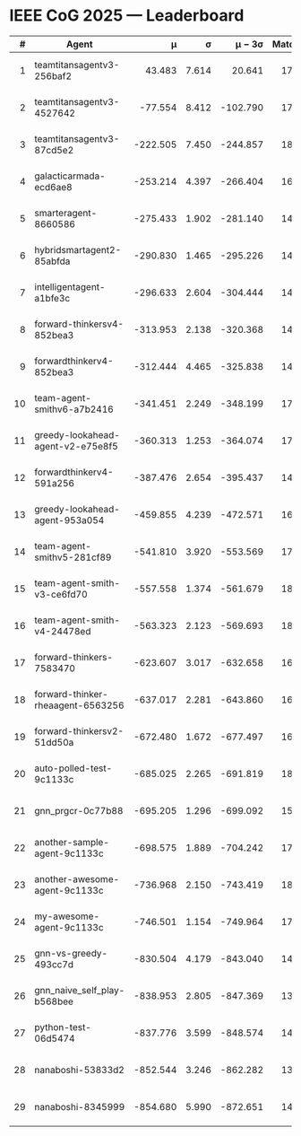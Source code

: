 # IEEE CoG 2025 — Leaderboard

| # | Agent | μ | σ | μ − 3σ | Matches | Updated |
|---:|---|---:|---:|---:|---:|---|
| 1 | teamtitansagentv3-256baf2 | 43.483 | 7.614 | 20.641 | 17616 | 2025-08-24 03:53 |
| 2 | teamtitansagentv3-4527642 | -77.554 | 8.412 | -102.790 | 17330 | 2025-08-24 03:53 |
| 3 | teamtitansagentv3-87cd5e2 | -222.505 | 7.450 | -244.857 | 18646 | 2025-08-24 03:53 |
| 4 | galacticarmada-ecd6ae8 | -253.214 | 4.397 | -266.404 | 16300 | 2025-08-24 03:53 |
| 5 | smarteragent-8660586 | -275.433 | 1.902 | -281.140 | 14746 | 2025-08-24 03:53 |
| 6 | hybridsmartagent2-85abfda | -290.830 | 1.465 | -295.226 | 14832 | 2025-08-24 03:53 |
| 7 | intelligentagent-a1bfe3c | -296.633 | 2.604 | -304.444 | 14884 | 2025-08-24 03:53 |
| 8 | forward-thinkersv4-852bea3 | -313.953 | 2.138 | -320.368 | 14281 | 2025-08-24 03:53 |
| 9 | forwardthinkerv4-852bea3 | -312.444 | 4.465 | -325.838 | 14320 | 2025-08-24 03:53 |
| 10 | team-agent-smithv6-a7b2416 | -341.451 | 2.249 | -348.199 | 17520 | 2025-08-24 03:53 |
| 11 | greedy-lookahead-agent-v2-e75e8f5 | -360.313 | 1.253 | -364.074 | 17828 | 2025-08-24 03:53 |
| 12 | forwardthinkerv4-591a256 | -387.476 | 2.654 | -395.437 | 14571 | 2025-08-24 03:53 |
| 13 | greedy-lookahead-agent-953a054 | -459.855 | 4.239 | -472.571 | 16468 | 2025-08-24 03:53 |
| 14 | team-agent-smithv5-281cf89 | -541.810 | 3.920 | -553.569 | 17240 | 2025-08-24 03:53 |
| 15 | team-agent-smith-v3-ce6fd70 | -557.558 | 1.374 | -561.679 | 18542 | 2025-08-24 03:53 |
| 16 | team-agent-smith-v4-24478ed | -563.323 | 2.123 | -569.693 | 18022 | 2025-08-24 03:53 |
| 17 | forward-thinkers-7583470 | -623.607 | 3.017 | -632.658 | 16120 | 2025-08-24 03:53 |
| 18 | forward-thinker-rheaagent-6563256 | -637.017 | 2.281 | -643.860 | 16704 | 2025-08-24 03:53 |
| 19 | forward-thinkersv2-51dd50a | -672.480 | 1.672 | -677.497 | 16964 | 2025-08-24 03:53 |
| 20 | auto-polled-test-9c1133c | -685.025 | 2.265 | -691.819 | 18380 | 2025-08-24 03:53 |
| 21 | gnn_prgcr-0c77b88 | -695.205 | 1.296 | -699.092 | 15700 | 2025-08-24 03:53 |
| 22 | another-sample-agent-9c1133c | -698.575 | 1.889 | -704.242 | 17640 | 2025-08-24 03:53 |
| 23 | another-awesome-agent-9c1133c | -736.968 | 2.150 | -743.419 | 18660 | 2025-08-24 03:53 |
| 24 | my-awesome-agent-9c1133c | -746.501 | 1.154 | -749.964 | 17440 | 2025-08-24 03:53 |
| 25 | gnn-vs-greedy-493cc7d | -830.504 | 4.179 | -843.040 | 14040 | 2025-08-24 03:53 |
| 26 | gnn_naive_self_play-b568bee | -838.953 | 2.805 | -847.369 | 13880 | 2025-08-24 03:53 |
| 27 | python-test-06d5474 | -837.776 | 3.599 | -848.574 | 14250 | 2025-08-24 03:53 |
| 28 | nanaboshi-53833d2 | -852.544 | 3.246 | -862.282 | 13580 | 2025-08-24 03:53 |
| 29 | nanaboshi-8345999 | -854.680 | 5.990 | -872.651 | 14470 | 2025-08-24 03:53 |
